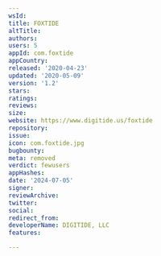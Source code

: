 ```yaml
---
wsId: 
title: FOXTIDE
altTitle: 
authors: 
users: 5
appId: com.foxtide
appCountry: 
released: '2020-04-23'
updated: '2020-05-09'
version: '1.2'
stars: 
ratings: 
reviews: 
size: 
website: https://www.digitide.us/foxtide
repository: 
issue: 
icon: com.foxtide.jpg
bugbounty: 
meta: removed
verdict: fewusers
appHashes: 
date: '2024-07-05'
signer: 
reviewArchive: 
twitter: 
social: 
redirect_from: 
developerName: DIGITIDE, LLC
features: 

---
```


